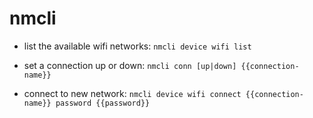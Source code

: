 # nmcli

- list the available wifi networks:
`nmcli device wifi list`

- set a connection up or down:
`nmcli conn [up|down] {{connection-name}}`

- connect to new network:
`nmcli device wifi connect {{connection-name}} password {{password}}`
